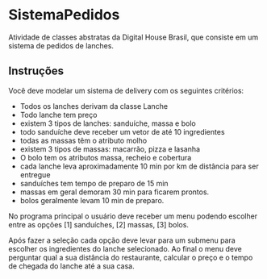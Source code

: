 # SistemaPedidos
Atividade de classes abstratas da Digital House Brasil, que consiste em um sistema de pedidos de lanches.

## Instruções
Você deve modelar um sistema de delivery com os seguintes critérios:
- Todos os lanches derivam da classe Lanche
- Todo lanche tem preço
- existem 3 tipos de lanches: sanduíche, massa e bolo
- todo sanduíche deve receber um vetor de até 10 ingredientes
- todas as massas têm o atributo molho
- existem 3 tipos de massas: macarrão, pizza e lasanha
- O bolo tem os atributos massa, recheio e cobertura
- cada lanche leva aproximadamente 10 min por km de distância para ser
entregue
- sanduíches tem tempo de preparo de 15 min
- massas em geral demoram 30 min para ficarem prontos.
- bolos geralmente levam 10 min de preparo.

No programa principal o usuário deve receber um menu podendo escolher entre as
opções [1] sanduíches, [2] massas, [3] bolos.

Após fazer a seleção cada opção deve levar para um submenu para escolher os
ingredientes do lanche selecionado.
Ao final o menu deve perguntar qual a sua distância do restaurante, calcular o preço e
o tempo de chegada do lanche até a sua casa.
